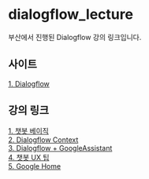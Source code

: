 # dialogflow_lecture
부산에서 진행된 Dialogflow 강의 링크입니다.

## 사이트
[1. Dialogflow](https://console.dialogflow.com)

## 강의 링크
[1. 챗봇 베이직](https://www.notion.so/sujifather/Dialogflow-Basic-52e05b75cdb7467387bcb7d7f88706d0) <br/>
[2. Dialogflow Context](https://www.notion.so/sujifather/Dialogflow-Context-13f9a389d5d34f909052eb333fc597aa)  <br/>
[3. Dialogflow + GoogleAssistant](https://www.notion.so/sujifather/Google-Assistant-c901c2e15fa2429193d2d8b11ee9975b)  <br/>
[4. 챗봇 UX 팁](https://www.notion.so/sujifather/UX-e0413034a9a0428f837eee528bc570de) <br/>
[5. Google Home](https://www.notion.so/sujifather/Google-Home-81b15fdd2b034983a5c5fb90fb6611b3) <br/>
